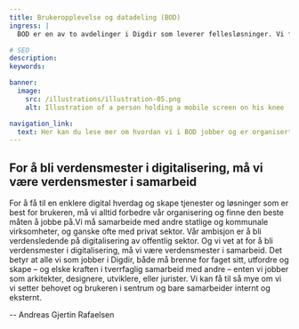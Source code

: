 ```yaml
---
title: Brukeropplevelse og datadeling (BOD)
ingress: |
  BOD er en av to avdelinger i Digdir som leverer fellesløsninger. Vi forvalter og videreutvikler Altinn og Felles datakatalog. Vi jobber i tverrfaglige og selvgående produkt-team, og hvert team har en produkteier og en scrum-leder. Personalansvaret for fagfolkene våre ligger i seksjonene. Hver fagperson kan være del av ett eller flere team. Under finner du en nærmere oversikt over hvordan vi er organisert.

# SEO
description:
keywords:

banner:
  image:
    src: /illustrations/illustration-05.png
    alt: Illustration of a person holding a mobile screen on his knee

navigation_link:
  text: Her kan du lese mer om hvordan vi i BOD jobber og er organisert
---
```


## For å bli verdensmester i digitalisering, må vi være verdensmester i samarbeid

For å få til en enklere digital hverdag og skape tjenester og løsninger som er best for brukeren,
må vi alltid forbedre vår organisering og finne den beste måten å jobbe på.Vi må samarbeide med andre statlige og kommunale virksomheter,
og ganske ofte med privat sektor. Vår ambisjon er å bli verdensledende på digitalisering av offentlig sektor.
Og vi vet at for å bli verdensmester i digitalisering, må vi være verdensmester i samarbeid. Det betyr at alle vi som jobber i Digdir,
både må brenne for faget sitt, utfordre og skape – og elske kraften i tverrfaglig samarbeid med andre – enten vi jobber som arkitekter,
designere, utviklere, eller jurister. Vi kan få til så mye om vi vi setter behovet og brukeren i sentrum og bare samarbeider internt og eksternt.

-- Andreas Gjertin Rafaelsen
